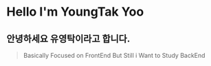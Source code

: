 # Hello I'm YoungTak Yoo

## 안녕하세요 유영탁이라고 합니다.

> Basically Focused on FrontEnd
> But Still i Want to Study BackEnd

